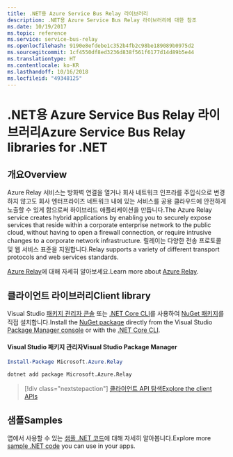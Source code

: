 ```yaml
---
title: .NET용 Azure Service Bus Relay 라이브러리
description: .NET용 Azure Service Bus Relay 라이브러리에 대한 참조
ms.date: 10/19/2017
ms.topic: reference
ms.service: service-bus-relay
ms.openlocfilehash: 9190e8efdebe1c352b4fb2c98be189089b0975d2
ms.sourcegitcommit: 1cf4550df8ed3236d838f561f6177d14d89b5e44
ms.translationtype: HT
ms.contentlocale: ko-KR
ms.lasthandoff: 10/16/2018
ms.locfileid: "49348125"
---
```

# <a name="azure-service-bus-relay-libraries-for-net"></a><span data-ttu-id="fd9e6-103">.NET용 Azure Service Bus Relay 라이브러리</span><span class="sxs-lookup"><span data-stu-id="fd9e6-103">Azure Service Bus Relay libraries for .NET</span></span>

## <a name="overview"></a><span data-ttu-id="fd9e6-104">개요</span><span class="sxs-lookup"><span data-stu-id="fd9e6-104">Overview</span></span>

<span data-ttu-id="fd9e6-105">Azure Relay 서비스는 방화벽 연결을 열거나 회사 네트워크 인프라를 주입식으로 변경하지 않고도 회사 엔터프라이즈 네트워크 내에 있는 서비스를 공용 클라우드에 안전하게 노출할 수 있게 함으로써 하이브리드 애플리케이션을 만듭니다.</span><span class="sxs-lookup"><span data-stu-id="fd9e6-105">The Azure Relay service creates hybrid applications by enabling you to securely expose services that reside within a corporate enterprise network to the public cloud, without having to open a firewall connection, or require intrusive changes to a corporate network infrastructure.</span></span> <span data-ttu-id="fd9e6-106">릴레이는 다양한 전송 프로토콜 및 웹 서비스 표준을 지원합니다.</span><span class="sxs-lookup"><span data-stu-id="fd9e6-106">Relay supports a variety of different transport protocols and web services standards.</span></span>
          
<span data-ttu-id="fd9e6-107">[Azure Relay](/azure/service-bus-relay/relay-what-is-it)에 대해 자세히 알아보세요.</span><span class="sxs-lookup"><span data-stu-id="fd9e6-107">Learn more about [Azure Relay](/azure/service-bus-relay/relay-what-is-it).</span></span>

## <a name="client-library"></a><span data-ttu-id="fd9e6-108">클라이언트 라이브러리</span><span class="sxs-lookup"><span data-stu-id="fd9e6-108">Client library</span></span>

<span data-ttu-id="fd9e6-109">Visual Studio [패키지 관리자 콘솔][PackageManager] 또는 [.NET Core CLI][DotNetCLI]를 사용하여 [NuGet 패키지](https://www.nuget.org/packages/Microsoft.Azure.Relay)를 직접 설치합니다.</span><span class="sxs-lookup"><span data-stu-id="fd9e6-109">Install the [NuGet package](https://www.nuget.org/packages/Microsoft.Azure.Relay) directly from the Visual Studio [Package Manager console][PackageManager] or with the [.NET Core CLI][DotNetCLI].</span></span>

#### <a name="visual-studio-package-manager"></a><span data-ttu-id="fd9e6-110">Visual Studio 패키지 관리자</span><span class="sxs-lookup"><span data-stu-id="fd9e6-110">Visual Studio Package Manager</span></span>

```powershell
Install-Package Microsoft.Azure.Relay
```

```bash
dotnet add package Microsoft.Azure.Relay
```

> [!div class="nextstepaction"]
> [<span data-ttu-id="fd9e6-111">클라이언트 API 탐색</span><span class="sxs-lookup"><span data-stu-id="fd9e6-111">Explore the client APIs</span></span>](/dotnet/api/overview/azure/relay/client)

## <a name="samples"></a><span data-ttu-id="fd9e6-112">샘플</span><span class="sxs-lookup"><span data-stu-id="fd9e6-112">Samples</span></span>

<span data-ttu-id="fd9e6-113">앱에서 사용할 수 있는 [샘플 .NET 코드](https://azure.microsoft.com/resources/samples/?platform=dotnet)에 대해 자세히 알아봅니다.</span><span class="sxs-lookup"><span data-stu-id="fd9e6-113">Explore more [sample .NET code](https://azure.microsoft.com/resources/samples/?platform=dotnet) you can use in your apps.</span></span>

[PackageManager]: https://docs.microsoft.com/nuget/tools/package-manager-console
[DotNetCLI]: https://docs.microsoft.com/dotnet/core/tools/dotnet-add-package